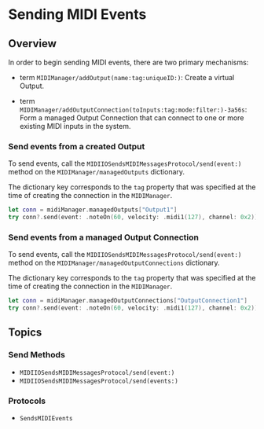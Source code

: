 # Sending MIDI Events

## Overview

In order to begin sending MIDI events, there are two primary mechanisms:

- term ``MIDIManager/addOutput(name:tag:uniqueID:)``: Create a virtual Output.

- term ``MIDIManager/addOutputConnection(toInputs:tag:mode:filter:)-3a56s``: Form a managed Output Connection that can connect to one or more existing MIDI inputs in the system.

### Send events from a created Output

To send events, call the ``MIDIIOSendsMIDIMessagesProtocol/send(event:)`` method on the ``MIDIManager/managedOutputs`` dictionary.

The dictionary key corresponds to the `tag` property that was specified at the time of creating the connection in the ``MIDIManager``.

```swift
let conn = midiManager.managedOutputs["Output1"]
try conn?.send(event: .noteOn(60, velocity: .midi1(127), channel: 0x2))
```

### Send events from a managed Output Connection

To send events, call the ``MIDIIOSendsMIDIMessagesProtocol/send(event:)`` method on the ``MIDIManager/managedOutputConnections`` dictionary.

The dictionary key corresponds to the `tag` property that was specified at the time of creating the connection in the ``MIDIManager``.

```swift
let conn = midiManager.managedOutputConnections["OutputConnection1"]
try conn?.send(event: .noteOn(60, velocity: .midi1(127), channel: 0x2))
```

## Topics

### Send Methods

- ``MIDIIOSendsMIDIMessagesProtocol/send(event:)``
- ``MIDIIOSendsMIDIMessagesProtocol/send(events:)``

### Protocols

- ``SendsMIDIEvents``

